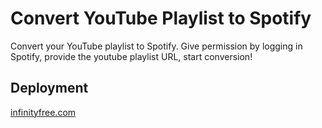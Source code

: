 # Convert YouTube Playlist to Spotify

Convert your YouTube playlist to Spotify. Give permission by logging in Spotify, provide the youtube playlist URL, start conversion!

## Deployment

[infinityfree.com](https://suman2799.infinityfreeapp.com/)
